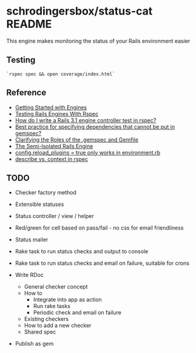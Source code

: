 # schrodingersbox/status-cat README

This engine makes monitoring the status of your Rails environment easier

## Testing

    `rspec spec && open coverage/index.html`

## Reference

 * [Getting Started with Engines](http://edgeguides.rubyonrails.org/engines.html)
 * [Testing Rails Engines With Rspec](http://whilefalse.net/2012/01/25/testing-rails-engines-rspec/)
 * [How do I write a Rails 3.1 engine controller test in rspec?](http://stackoverflow.com/questions/5200654/how-do-i-write-a-rails-3-1-engine-controller-test-in-rspec)
 * [Best practice for specifying dependencies that cannot be put in gemspec?](https://groups.google.com/forum/?fromgroups=#!topic/ruby-bundler/U7FMRAl3nJE)
 * [Clarifying the Roles of the .gemspec and Gemfile](http://yehudakatz.com/2010/12/16/clarifying-the-roles-of-the-gemspec-and-gemfile/)
 * [The Semi-Isolated Rails Engine](http://bibwild.wordpress.com/2012/05/10/the-semi-isolated-rails-engine/)
 * [config.reload_plugins = true only works in environment.rb](https://rails.lighthouseapp.com/projects/8994/tickets/2324-configreload_plugins-true-only-works-in-environmentrb?spam=1)
 * [describe vs. context in rspec](http://lmws.net/describe-vs-context-in-rspec)

## TODO


* Checker factory method
* Extensible statuses

* Status controller / view / helper
* Red/green for cell based on pass/fail - no css for email friendliness
* Status mailer

* Rake task to run status checks and output to console
* Rake task to run status checks and email on failure, suitable for crons

* Write RDoc
  * General checker concept
  * How to
    * Integrate into app as action
    * Run rake tasks
    * Periodic check and email on failure
  * Existing checkers
  * How to add a new checker
  * Shared spec

* Publish as gem